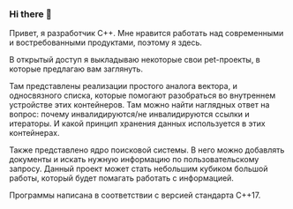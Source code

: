 ### Hi there 👋
Привет, я разработчик С++. Мне нравится работать над современными и востребованными продуктами, поэтому я здесь. 

В открытый доступ я выкладываю некоторые свои pet-проекты, в которые предлагаю вам заглянуть.

<!-- ### 💻 Мои pet-проекты:

| Название                                                        | Дата              |
| ----------------------------------------------------------------| :---------------: |
| Search-Server (Ядро поискового сервера)                         | 02/2022 - 03/2022 |
| Single-Linked-List (Однонаправленный связанный список)          | 02/2022 - 03/2022 |
| Simple-Vector (Реализация простого контейнера по типу вектора)  | 02/2022 - 03/2022 |
| Transport-Catalogue (Система хранения остановок и маршрутов)    | 02/2022 - 03/2022 |
| Advanced-Vector (Мощный и эффективный класс Vector)             | 02/2022 - 03/2022 |
| Spreadsheet (Реализация электронной таблицы)                    | 01/2023 - 01/2023 |

--- -->

Там представлены реализации простого аналога вектора, и односвязного списка, которые помогают разобраться во внутреннем устройстве этих контейнеров. Там можно найти наглядных ответ на вопрос: почему инвалидируются/не инвалидируются ссылки и итераторы. И какой принцип хранения данных используется в этих контейнерах.

Также представлено ядро поисковой системы. В него можно добавлять документы и искать нужную информацию по пользовательскому запросу. Данный проект может стать небольшим кубиком большой работы, который будет помагать работать с информацией. 

Программы написана в соответствии с версией стандарта C++17.


